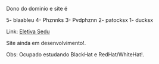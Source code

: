 Dono do dominio e site é  

5- blaableu
4- Phznnks
3- Pvdphznn
2- patocksx
1- ducksx

Link: <a href="patocksx.cloud/Projetos/EletivaSedu/client/main"> Eletiva Sedu </a>

Site  ainda em desenvolvimento!. 

Obs: Ocupado estudando BlackHat e RedHat/WhiteHat!.


